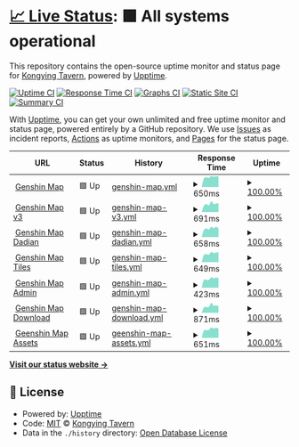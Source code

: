 # [📈 Live Status](https://kongying-tavern.github.io/upptime): <!--live status--> **🟩 All systems operational**

This repository contains the open-source uptime monitor and status page for [Kongying Tavern](https://yuanshen.site), powered by [Upptime](https://github.com/upptime/upptime).

[![Uptime CI](https://github.com/kongying-tavern/upptime/workflows/Uptime%20CI/badge.svg)](https://github.com/kongying-tavern/upptime/actions?query=workflow%3A%22Uptime+CI%22)
[![Response Time CI](https://github.com/kongying-tavern/upptime/workflows/Response%20Time%20CI/badge.svg)](https://github.com/kongying-tavern/upptime/actions?query=workflow%3A%22Response+Time+CI%22)
[![Graphs CI](https://github.com/kongying-tavern/upptime/workflows/Graphs%20CI/badge.svg)](https://github.com/kongying-tavern/upptime/actions?query=workflow%3A%22Graphs+CI%22)
[![Static Site CI](https://github.com/kongying-tavern/upptime/workflows/Static%20Site%20CI/badge.svg)](https://github.com/kongying-tavern/upptime/actions?query=workflow%3A%22Static+Site+CI%22)
[![Summary CI](https://github.com/kongying-tavern/upptime/workflows/Summary%20CI/badge.svg)](https://github.com/kongying-tavern/upptime/actions?query=workflow%3A%22Summary+CI%22)

With [Upptime](https://upptime.js.org), you can get your own unlimited and free uptime monitor and status page, powered entirely by a GitHub repository. We use [Issues](https://github.com/kongying-tavern/upptime/issues) as incident reports, [Actions](https://github.com/kongying-tavern/upptime/actions) as uptime monitors, and [Pages](https://kongying-tavern.github.io/upptime) for the status page.

<!--start: status pages-->
<!-- This summary is generated by Upptime (https://github.com/upptime/upptime) -->
<!-- Do not edit this manually, your changes will be overwritten -->
<!-- prettier-ignore -->
| URL | Status | History | Response Time | Uptime |
| --- | ------ | ------- | ------------- | ------ |
| <img alt="" src="https://icons.duckduckgo.com/ip3/yuanshen.site.ico" height="13"> [Genshin Map](https://yuanshen.site) | 🟩 Up | [genshin-map.yml](https://github.com/kongying-tavern/upptime/commits/HEAD/history/genshin-map.yml) | <details><summary><img alt="Response time graph" src="./graphs/genshin-map/response-time-week.png" height="20"> 650ms</summary><br><a href="https://kongying-tavern.github.io/upptime/history/genshin-map"><img alt="Response time 670" src="https://img.shields.io/endpoint?url=https%3A%2F%2Fraw.githubusercontent.com%2Fkongying-tavern%2Fupptime%2FHEAD%2Fapi%2Fgenshin-map%2Fresponse-time.json"></a><br><a href="https://kongying-tavern.github.io/upptime/history/genshin-map"><img alt="24-hour response time 721" src="https://img.shields.io/endpoint?url=https%3A%2F%2Fraw.githubusercontent.com%2Fkongying-tavern%2Fupptime%2FHEAD%2Fapi%2Fgenshin-map%2Fresponse-time-day.json"></a><br><a href="https://kongying-tavern.github.io/upptime/history/genshin-map"><img alt="7-day response time 650" src="https://img.shields.io/endpoint?url=https%3A%2F%2Fraw.githubusercontent.com%2Fkongying-tavern%2Fupptime%2FHEAD%2Fapi%2Fgenshin-map%2Fresponse-time-week.json"></a><br><a href="https://kongying-tavern.github.io/upptime/history/genshin-map"><img alt="30-day response time 673" src="https://img.shields.io/endpoint?url=https%3A%2F%2Fraw.githubusercontent.com%2Fkongying-tavern%2Fupptime%2FHEAD%2Fapi%2Fgenshin-map%2Fresponse-time-month.json"></a><br><a href="https://kongying-tavern.github.io/upptime/history/genshin-map"><img alt="1-year response time 670" src="https://img.shields.io/endpoint?url=https%3A%2F%2Fraw.githubusercontent.com%2Fkongying-tavern%2Fupptime%2FHEAD%2Fapi%2Fgenshin-map%2Fresponse-time-year.json"></a></details> | <details><summary><a href="https://kongying-tavern.github.io/upptime/history/genshin-map">100.00%</a></summary><a href="https://kongying-tavern.github.io/upptime/history/genshin-map"><img alt="All-time uptime 99.95%" src="https://img.shields.io/endpoint?url=https%3A%2F%2Fraw.githubusercontent.com%2Fkongying-tavern%2Fupptime%2FHEAD%2Fapi%2Fgenshin-map%2Fuptime.json"></a><br><a href="https://kongying-tavern.github.io/upptime/history/genshin-map"><img alt="24-hour uptime 100.00%" src="https://img.shields.io/endpoint?url=https%3A%2F%2Fraw.githubusercontent.com%2Fkongying-tavern%2Fupptime%2FHEAD%2Fapi%2Fgenshin-map%2Fuptime-day.json"></a><br><a href="https://kongying-tavern.github.io/upptime/history/genshin-map"><img alt="7-day uptime 100.00%" src="https://img.shields.io/endpoint?url=https%3A%2F%2Fraw.githubusercontent.com%2Fkongying-tavern%2Fupptime%2FHEAD%2Fapi%2Fgenshin-map%2Fuptime-week.json"></a><br><a href="https://kongying-tavern.github.io/upptime/history/genshin-map"><img alt="30-day uptime 100.00%" src="https://img.shields.io/endpoint?url=https%3A%2F%2Fraw.githubusercontent.com%2Fkongying-tavern%2Fupptime%2FHEAD%2Fapi%2Fgenshin-map%2Fuptime-month.json"></a><br><a href="https://kongying-tavern.github.io/upptime/history/genshin-map"><img alt="1-year uptime 99.95%" src="https://img.shields.io/endpoint?url=https%3A%2F%2Fraw.githubusercontent.com%2Fkongying-tavern%2Fupptime%2FHEAD%2Fapi%2Fgenshin-map%2Fuptime-year.json"></a></details>
| <img alt="" src="https://icons.duckduckgo.com/ip3/v3.yuanshen.site.ico" height="13"> [Genshin Map v3](https://v3.yuanshen.site) | 🟩 Up | [genshin-map-v3.yml](https://github.com/kongying-tavern/upptime/commits/HEAD/history/genshin-map-v3.yml) | <details><summary><img alt="Response time graph" src="./graphs/genshin-map-v3/response-time-week.png" height="20"> 691ms</summary><br><a href="https://kongying-tavern.github.io/upptime/history/genshin-map-v3"><img alt="Response time 742" src="https://img.shields.io/endpoint?url=https%3A%2F%2Fraw.githubusercontent.com%2Fkongying-tavern%2Fupptime%2FHEAD%2Fapi%2Fgenshin-map-v3%2Fresponse-time.json"></a><br><a href="https://kongying-tavern.github.io/upptime/history/genshin-map-v3"><img alt="24-hour response time 806" src="https://img.shields.io/endpoint?url=https%3A%2F%2Fraw.githubusercontent.com%2Fkongying-tavern%2Fupptime%2FHEAD%2Fapi%2Fgenshin-map-v3%2Fresponse-time-day.json"></a><br><a href="https://kongying-tavern.github.io/upptime/history/genshin-map-v3"><img alt="7-day response time 691" src="https://img.shields.io/endpoint?url=https%3A%2F%2Fraw.githubusercontent.com%2Fkongying-tavern%2Fupptime%2FHEAD%2Fapi%2Fgenshin-map-v3%2Fresponse-time-week.json"></a><br><a href="https://kongying-tavern.github.io/upptime/history/genshin-map-v3"><img alt="30-day response time 808" src="https://img.shields.io/endpoint?url=https%3A%2F%2Fraw.githubusercontent.com%2Fkongying-tavern%2Fupptime%2FHEAD%2Fapi%2Fgenshin-map-v3%2Fresponse-time-month.json"></a><br><a href="https://kongying-tavern.github.io/upptime/history/genshin-map-v3"><img alt="1-year response time 742" src="https://img.shields.io/endpoint?url=https%3A%2F%2Fraw.githubusercontent.com%2Fkongying-tavern%2Fupptime%2FHEAD%2Fapi%2Fgenshin-map-v3%2Fresponse-time-year.json"></a></details> | <details><summary><a href="https://kongying-tavern.github.io/upptime/history/genshin-map-v3">100.00%</a></summary><a href="https://kongying-tavern.github.io/upptime/history/genshin-map-v3"><img alt="All-time uptime 99.95%" src="https://img.shields.io/endpoint?url=https%3A%2F%2Fraw.githubusercontent.com%2Fkongying-tavern%2Fupptime%2FHEAD%2Fapi%2Fgenshin-map-v3%2Fuptime.json"></a><br><a href="https://kongying-tavern.github.io/upptime/history/genshin-map-v3"><img alt="24-hour uptime 100.00%" src="https://img.shields.io/endpoint?url=https%3A%2F%2Fraw.githubusercontent.com%2Fkongying-tavern%2Fupptime%2FHEAD%2Fapi%2Fgenshin-map-v3%2Fuptime-day.json"></a><br><a href="https://kongying-tavern.github.io/upptime/history/genshin-map-v3"><img alt="7-day uptime 100.00%" src="https://img.shields.io/endpoint?url=https%3A%2F%2Fraw.githubusercontent.com%2Fkongying-tavern%2Fupptime%2FHEAD%2Fapi%2Fgenshin-map-v3%2Fuptime-week.json"></a><br><a href="https://kongying-tavern.github.io/upptime/history/genshin-map-v3"><img alt="30-day uptime 100.00%" src="https://img.shields.io/endpoint?url=https%3A%2F%2Fraw.githubusercontent.com%2Fkongying-tavern%2Fupptime%2FHEAD%2Fapi%2Fgenshin-map-v3%2Fuptime-month.json"></a><br><a href="https://kongying-tavern.github.io/upptime/history/genshin-map-v3"><img alt="1-year uptime 99.95%" src="https://img.shields.io/endpoint?url=https%3A%2F%2Fraw.githubusercontent.com%2Fkongying-tavern%2Fupptime%2FHEAD%2Fapi%2Fgenshin-map-v3%2Fuptime-year.json"></a></details>
| <img alt="" src="https://icons.duckduckgo.com/ip3/dadian.yuanshen.site.ico" height="13"> [Genshin Map Dadian](https://dadian.yuanshen.site) | 🟩 Up | [genshin-map-dadian.yml](https://github.com/kongying-tavern/upptime/commits/HEAD/history/genshin-map-dadian.yml) | <details><summary><img alt="Response time graph" src="./graphs/genshin-map-dadian/response-time-week.png" height="20"> 658ms</summary><br><a href="https://kongying-tavern.github.io/upptime/history/genshin-map-dadian"><img alt="Response time 668" src="https://img.shields.io/endpoint?url=https%3A%2F%2Fraw.githubusercontent.com%2Fkongying-tavern%2Fupptime%2FHEAD%2Fapi%2Fgenshin-map-dadian%2Fresponse-time.json"></a><br><a href="https://kongying-tavern.github.io/upptime/history/genshin-map-dadian"><img alt="24-hour response time 737" src="https://img.shields.io/endpoint?url=https%3A%2F%2Fraw.githubusercontent.com%2Fkongying-tavern%2Fupptime%2FHEAD%2Fapi%2Fgenshin-map-dadian%2Fresponse-time-day.json"></a><br><a href="https://kongying-tavern.github.io/upptime/history/genshin-map-dadian"><img alt="7-day response time 658" src="https://img.shields.io/endpoint?url=https%3A%2F%2Fraw.githubusercontent.com%2Fkongying-tavern%2Fupptime%2FHEAD%2Fapi%2Fgenshin-map-dadian%2Fresponse-time-week.json"></a><br><a href="https://kongying-tavern.github.io/upptime/history/genshin-map-dadian"><img alt="30-day response time 647" src="https://img.shields.io/endpoint?url=https%3A%2F%2Fraw.githubusercontent.com%2Fkongying-tavern%2Fupptime%2FHEAD%2Fapi%2Fgenshin-map-dadian%2Fresponse-time-month.json"></a><br><a href="https://kongying-tavern.github.io/upptime/history/genshin-map-dadian"><img alt="1-year response time 668" src="https://img.shields.io/endpoint?url=https%3A%2F%2Fraw.githubusercontent.com%2Fkongying-tavern%2Fupptime%2FHEAD%2Fapi%2Fgenshin-map-dadian%2Fresponse-time-year.json"></a></details> | <details><summary><a href="https://kongying-tavern.github.io/upptime/history/genshin-map-dadian">100.00%</a></summary><a href="https://kongying-tavern.github.io/upptime/history/genshin-map-dadian"><img alt="All-time uptime 99.95%" src="https://img.shields.io/endpoint?url=https%3A%2F%2Fraw.githubusercontent.com%2Fkongying-tavern%2Fupptime%2FHEAD%2Fapi%2Fgenshin-map-dadian%2Fuptime.json"></a><br><a href="https://kongying-tavern.github.io/upptime/history/genshin-map-dadian"><img alt="24-hour uptime 100.00%" src="https://img.shields.io/endpoint?url=https%3A%2F%2Fraw.githubusercontent.com%2Fkongying-tavern%2Fupptime%2FHEAD%2Fapi%2Fgenshin-map-dadian%2Fuptime-day.json"></a><br><a href="https://kongying-tavern.github.io/upptime/history/genshin-map-dadian"><img alt="7-day uptime 100.00%" src="https://img.shields.io/endpoint?url=https%3A%2F%2Fraw.githubusercontent.com%2Fkongying-tavern%2Fupptime%2FHEAD%2Fapi%2Fgenshin-map-dadian%2Fuptime-week.json"></a><br><a href="https://kongying-tavern.github.io/upptime/history/genshin-map-dadian"><img alt="30-day uptime 100.00%" src="https://img.shields.io/endpoint?url=https%3A%2F%2Fraw.githubusercontent.com%2Fkongying-tavern%2Fupptime%2FHEAD%2Fapi%2Fgenshin-map-dadian%2Fuptime-month.json"></a><br><a href="https://kongying-tavern.github.io/upptime/history/genshin-map-dadian"><img alt="1-year uptime 99.95%" src="https://img.shields.io/endpoint?url=https%3A%2F%2Fraw.githubusercontent.com%2Fkongying-tavern%2Fupptime%2FHEAD%2Fapi%2Fgenshin-map-dadian%2Fuptime-year.json"></a></details>
| <img alt="" src="https://icons.duckduckgo.com/ip3/tiles.yuanshen.site.ico" height="13"> [Genshin Map Tiles](https://tiles.yuanshen.site) | 🟩 Up | [genshin-map-tiles.yml](https://github.com/kongying-tavern/upptime/commits/HEAD/history/genshin-map-tiles.yml) | <details><summary><img alt="Response time graph" src="./graphs/genshin-map-tiles/response-time-week.png" height="20"> 649ms</summary><br><a href="https://kongying-tavern.github.io/upptime/history/genshin-map-tiles"><img alt="Response time 660" src="https://img.shields.io/endpoint?url=https%3A%2F%2Fraw.githubusercontent.com%2Fkongying-tavern%2Fupptime%2FHEAD%2Fapi%2Fgenshin-map-tiles%2Fresponse-time.json"></a><br><a href="https://kongying-tavern.github.io/upptime/history/genshin-map-tiles"><img alt="24-hour response time 709" src="https://img.shields.io/endpoint?url=https%3A%2F%2Fraw.githubusercontent.com%2Fkongying-tavern%2Fupptime%2FHEAD%2Fapi%2Fgenshin-map-tiles%2Fresponse-time-day.json"></a><br><a href="https://kongying-tavern.github.io/upptime/history/genshin-map-tiles"><img alt="7-day response time 649" src="https://img.shields.io/endpoint?url=https%3A%2F%2Fraw.githubusercontent.com%2Fkongying-tavern%2Fupptime%2FHEAD%2Fapi%2Fgenshin-map-tiles%2Fresponse-time-week.json"></a><br><a href="https://kongying-tavern.github.io/upptime/history/genshin-map-tiles"><img alt="30-day response time 655" src="https://img.shields.io/endpoint?url=https%3A%2F%2Fraw.githubusercontent.com%2Fkongying-tavern%2Fupptime%2FHEAD%2Fapi%2Fgenshin-map-tiles%2Fresponse-time-month.json"></a><br><a href="https://kongying-tavern.github.io/upptime/history/genshin-map-tiles"><img alt="1-year response time 660" src="https://img.shields.io/endpoint?url=https%3A%2F%2Fraw.githubusercontent.com%2Fkongying-tavern%2Fupptime%2FHEAD%2Fapi%2Fgenshin-map-tiles%2Fresponse-time-year.json"></a></details> | <details><summary><a href="https://kongying-tavern.github.io/upptime/history/genshin-map-tiles">100.00%</a></summary><a href="https://kongying-tavern.github.io/upptime/history/genshin-map-tiles"><img alt="All-time uptime 99.93%" src="https://img.shields.io/endpoint?url=https%3A%2F%2Fraw.githubusercontent.com%2Fkongying-tavern%2Fupptime%2FHEAD%2Fapi%2Fgenshin-map-tiles%2Fuptime.json"></a><br><a href="https://kongying-tavern.github.io/upptime/history/genshin-map-tiles"><img alt="24-hour uptime 100.00%" src="https://img.shields.io/endpoint?url=https%3A%2F%2Fraw.githubusercontent.com%2Fkongying-tavern%2Fupptime%2FHEAD%2Fapi%2Fgenshin-map-tiles%2Fuptime-day.json"></a><br><a href="https://kongying-tavern.github.io/upptime/history/genshin-map-tiles"><img alt="7-day uptime 100.00%" src="https://img.shields.io/endpoint?url=https%3A%2F%2Fraw.githubusercontent.com%2Fkongying-tavern%2Fupptime%2FHEAD%2Fapi%2Fgenshin-map-tiles%2Fuptime-week.json"></a><br><a href="https://kongying-tavern.github.io/upptime/history/genshin-map-tiles"><img alt="30-day uptime 99.95%" src="https://img.shields.io/endpoint?url=https%3A%2F%2Fraw.githubusercontent.com%2Fkongying-tavern%2Fupptime%2FHEAD%2Fapi%2Fgenshin-map-tiles%2Fuptime-month.json"></a><br><a href="https://kongying-tavern.github.io/upptime/history/genshin-map-tiles"><img alt="1-year uptime 99.93%" src="https://img.shields.io/endpoint?url=https%3A%2F%2Fraw.githubusercontent.com%2Fkongying-tavern%2Fupptime%2FHEAD%2Fapi%2Fgenshin-map-tiles%2Fuptime-year.json"></a></details>
| <img alt="" src="https://icons.duckduckgo.com/ip3/admin.yuanshen.site.ico" height="13"> [Genshin Map Admin](http://admin.yuanshen.site) | 🟩 Up | [genshin-map-admin.yml](https://github.com/kongying-tavern/upptime/commits/HEAD/history/genshin-map-admin.yml) | <details><summary><img alt="Response time graph" src="./graphs/genshin-map-admin/response-time-week.png" height="20"> 423ms</summary><br><a href="https://kongying-tavern.github.io/upptime/history/genshin-map-admin"><img alt="Response time 442" src="https://img.shields.io/endpoint?url=https%3A%2F%2Fraw.githubusercontent.com%2Fkongying-tavern%2Fupptime%2FHEAD%2Fapi%2Fgenshin-map-admin%2Fresponse-time.json"></a><br><a href="https://kongying-tavern.github.io/upptime/history/genshin-map-admin"><img alt="24-hour response time 507" src="https://img.shields.io/endpoint?url=https%3A%2F%2Fraw.githubusercontent.com%2Fkongying-tavern%2Fupptime%2FHEAD%2Fapi%2Fgenshin-map-admin%2Fresponse-time-day.json"></a><br><a href="https://kongying-tavern.github.io/upptime/history/genshin-map-admin"><img alt="7-day response time 423" src="https://img.shields.io/endpoint?url=https%3A%2F%2Fraw.githubusercontent.com%2Fkongying-tavern%2Fupptime%2FHEAD%2Fapi%2Fgenshin-map-admin%2Fresponse-time-week.json"></a><br><a href="https://kongying-tavern.github.io/upptime/history/genshin-map-admin"><img alt="30-day response time 448" src="https://img.shields.io/endpoint?url=https%3A%2F%2Fraw.githubusercontent.com%2Fkongying-tavern%2Fupptime%2FHEAD%2Fapi%2Fgenshin-map-admin%2Fresponse-time-month.json"></a><br><a href="https://kongying-tavern.github.io/upptime/history/genshin-map-admin"><img alt="1-year response time 442" src="https://img.shields.io/endpoint?url=https%3A%2F%2Fraw.githubusercontent.com%2Fkongying-tavern%2Fupptime%2FHEAD%2Fapi%2Fgenshin-map-admin%2Fresponse-time-year.json"></a></details> | <details><summary><a href="https://kongying-tavern.github.io/upptime/history/genshin-map-admin">100.00%</a></summary><a href="https://kongying-tavern.github.io/upptime/history/genshin-map-admin"><img alt="All-time uptime 99.95%" src="https://img.shields.io/endpoint?url=https%3A%2F%2Fraw.githubusercontent.com%2Fkongying-tavern%2Fupptime%2FHEAD%2Fapi%2Fgenshin-map-admin%2Fuptime.json"></a><br><a href="https://kongying-tavern.github.io/upptime/history/genshin-map-admin"><img alt="24-hour uptime 100.00%" src="https://img.shields.io/endpoint?url=https%3A%2F%2Fraw.githubusercontent.com%2Fkongying-tavern%2Fupptime%2FHEAD%2Fapi%2Fgenshin-map-admin%2Fuptime-day.json"></a><br><a href="https://kongying-tavern.github.io/upptime/history/genshin-map-admin"><img alt="7-day uptime 100.00%" src="https://img.shields.io/endpoint?url=https%3A%2F%2Fraw.githubusercontent.com%2Fkongying-tavern%2Fupptime%2FHEAD%2Fapi%2Fgenshin-map-admin%2Fuptime-week.json"></a><br><a href="https://kongying-tavern.github.io/upptime/history/genshin-map-admin"><img alt="30-day uptime 100.00%" src="https://img.shields.io/endpoint?url=https%3A%2F%2Fraw.githubusercontent.com%2Fkongying-tavern%2Fupptime%2FHEAD%2Fapi%2Fgenshin-map-admin%2Fuptime-month.json"></a><br><a href="https://kongying-tavern.github.io/upptime/history/genshin-map-admin"><img alt="1-year uptime 99.95%" src="https://img.shields.io/endpoint?url=https%3A%2F%2Fraw.githubusercontent.com%2Fkongying-tavern%2Fupptime%2FHEAD%2Fapi%2Fgenshin-map-admin%2Fuptime-year.json"></a></details>
| <img alt="" src="https://icons.duckduckgo.com/ip3/download.yuanshen.site.ico" height="13"> [Genshin Map Download](https://download.yuanshen.site) | 🟩 Up | [genshin-map-download.yml](https://github.com/kongying-tavern/upptime/commits/HEAD/history/genshin-map-download.yml) | <details><summary><img alt="Response time graph" src="./graphs/genshin-map-download/response-time-week.png" height="20"> 871ms</summary><br><a href="https://kongying-tavern.github.io/upptime/history/genshin-map-download"><img alt="Response time 879" src="https://img.shields.io/endpoint?url=https%3A%2F%2Fraw.githubusercontent.com%2Fkongying-tavern%2Fupptime%2FHEAD%2Fapi%2Fgenshin-map-download%2Fresponse-time.json"></a><br><a href="https://kongying-tavern.github.io/upptime/history/genshin-map-download"><img alt="24-hour response time 896" src="https://img.shields.io/endpoint?url=https%3A%2F%2Fraw.githubusercontent.com%2Fkongying-tavern%2Fupptime%2FHEAD%2Fapi%2Fgenshin-map-download%2Fresponse-time-day.json"></a><br><a href="https://kongying-tavern.github.io/upptime/history/genshin-map-download"><img alt="7-day response time 871" src="https://img.shields.io/endpoint?url=https%3A%2F%2Fraw.githubusercontent.com%2Fkongying-tavern%2Fupptime%2FHEAD%2Fapi%2Fgenshin-map-download%2Fresponse-time-week.json"></a><br><a href="https://kongying-tavern.github.io/upptime/history/genshin-map-download"><img alt="30-day response time 866" src="https://img.shields.io/endpoint?url=https%3A%2F%2Fraw.githubusercontent.com%2Fkongying-tavern%2Fupptime%2FHEAD%2Fapi%2Fgenshin-map-download%2Fresponse-time-month.json"></a><br><a href="https://kongying-tavern.github.io/upptime/history/genshin-map-download"><img alt="1-year response time 879" src="https://img.shields.io/endpoint?url=https%3A%2F%2Fraw.githubusercontent.com%2Fkongying-tavern%2Fupptime%2FHEAD%2Fapi%2Fgenshin-map-download%2Fresponse-time-year.json"></a></details> | <details><summary><a href="https://kongying-tavern.github.io/upptime/history/genshin-map-download">100.00%</a></summary><a href="https://kongying-tavern.github.io/upptime/history/genshin-map-download"><img alt="All-time uptime 99.93%" src="https://img.shields.io/endpoint?url=https%3A%2F%2Fraw.githubusercontent.com%2Fkongying-tavern%2Fupptime%2FHEAD%2Fapi%2Fgenshin-map-download%2Fuptime.json"></a><br><a href="https://kongying-tavern.github.io/upptime/history/genshin-map-download"><img alt="24-hour uptime 100.00%" src="https://img.shields.io/endpoint?url=https%3A%2F%2Fraw.githubusercontent.com%2Fkongying-tavern%2Fupptime%2FHEAD%2Fapi%2Fgenshin-map-download%2Fuptime-day.json"></a><br><a href="https://kongying-tavern.github.io/upptime/history/genshin-map-download"><img alt="7-day uptime 100.00%" src="https://img.shields.io/endpoint?url=https%3A%2F%2Fraw.githubusercontent.com%2Fkongying-tavern%2Fupptime%2FHEAD%2Fapi%2Fgenshin-map-download%2Fuptime-week.json"></a><br><a href="https://kongying-tavern.github.io/upptime/history/genshin-map-download"><img alt="30-day uptime 99.95%" src="https://img.shields.io/endpoint?url=https%3A%2F%2Fraw.githubusercontent.com%2Fkongying-tavern%2Fupptime%2FHEAD%2Fapi%2Fgenshin-map-download%2Fuptime-month.json"></a><br><a href="https://kongying-tavern.github.io/upptime/history/genshin-map-download"><img alt="1-year uptime 99.93%" src="https://img.shields.io/endpoint?url=https%3A%2F%2Fraw.githubusercontent.com%2Fkongying-tavern%2Fupptime%2FHEAD%2Fapi%2Fgenshin-map-download%2Fuptime-year.json"></a></details>
| <img alt="" src="https://icons.duckduckgo.com/ip3/assets.yuanshen.site.ico" height="13"> [Geenshin Map Assets](https://assets.yuanshen.site/) | 🟩 Up | [geenshin-map-assets.yml](https://github.com/kongying-tavern/upptime/commits/HEAD/history/geenshin-map-assets.yml) | <details><summary><img alt="Response time graph" src="./graphs/geenshin-map-assets/response-time-week.png" height="20"> 651ms</summary><br><a href="https://kongying-tavern.github.io/upptime/history/geenshin-map-assets"><img alt="Response time 656" src="https://img.shields.io/endpoint?url=https%3A%2F%2Fraw.githubusercontent.com%2Fkongying-tavern%2Fupptime%2FHEAD%2Fapi%2Fgeenshin-map-assets%2Fresponse-time.json"></a><br><a href="https://kongying-tavern.github.io/upptime/history/geenshin-map-assets"><img alt="24-hour response time 706" src="https://img.shields.io/endpoint?url=https%3A%2F%2Fraw.githubusercontent.com%2Fkongying-tavern%2Fupptime%2FHEAD%2Fapi%2Fgeenshin-map-assets%2Fresponse-time-day.json"></a><br><a href="https://kongying-tavern.github.io/upptime/history/geenshin-map-assets"><img alt="7-day response time 651" src="https://img.shields.io/endpoint?url=https%3A%2F%2Fraw.githubusercontent.com%2Fkongying-tavern%2Fupptime%2FHEAD%2Fapi%2Fgeenshin-map-assets%2Fresponse-time-week.json"></a><br><a href="https://kongying-tavern.github.io/upptime/history/geenshin-map-assets"><img alt="30-day response time 663" src="https://img.shields.io/endpoint?url=https%3A%2F%2Fraw.githubusercontent.com%2Fkongying-tavern%2Fupptime%2FHEAD%2Fapi%2Fgeenshin-map-assets%2Fresponse-time-month.json"></a><br><a href="https://kongying-tavern.github.io/upptime/history/geenshin-map-assets"><img alt="1-year response time 656" src="https://img.shields.io/endpoint?url=https%3A%2F%2Fraw.githubusercontent.com%2Fkongying-tavern%2Fupptime%2FHEAD%2Fapi%2Fgeenshin-map-assets%2Fresponse-time-year.json"></a></details> | <details><summary><a href="https://kongying-tavern.github.io/upptime/history/geenshin-map-assets">100.00%</a></summary><a href="https://kongying-tavern.github.io/upptime/history/geenshin-map-assets"><img alt="All-time uptime 99.96%" src="https://img.shields.io/endpoint?url=https%3A%2F%2Fraw.githubusercontent.com%2Fkongying-tavern%2Fupptime%2FHEAD%2Fapi%2Fgeenshin-map-assets%2Fuptime.json"></a><br><a href="https://kongying-tavern.github.io/upptime/history/geenshin-map-assets"><img alt="24-hour uptime 100.00%" src="https://img.shields.io/endpoint?url=https%3A%2F%2Fraw.githubusercontent.com%2Fkongying-tavern%2Fupptime%2FHEAD%2Fapi%2Fgeenshin-map-assets%2Fuptime-day.json"></a><br><a href="https://kongying-tavern.github.io/upptime/history/geenshin-map-assets"><img alt="7-day uptime 100.00%" src="https://img.shields.io/endpoint?url=https%3A%2F%2Fraw.githubusercontent.com%2Fkongying-tavern%2Fupptime%2FHEAD%2Fapi%2Fgeenshin-map-assets%2Fuptime-week.json"></a><br><a href="https://kongying-tavern.github.io/upptime/history/geenshin-map-assets"><img alt="30-day uptime 100.00%" src="https://img.shields.io/endpoint?url=https%3A%2F%2Fraw.githubusercontent.com%2Fkongying-tavern%2Fupptime%2FHEAD%2Fapi%2Fgeenshin-map-assets%2Fuptime-month.json"></a><br><a href="https://kongying-tavern.github.io/upptime/history/geenshin-map-assets"><img alt="1-year uptime 99.96%" src="https://img.shields.io/endpoint?url=https%3A%2F%2Fraw.githubusercontent.com%2Fkongying-tavern%2Fupptime%2FHEAD%2Fapi%2Fgeenshin-map-assets%2Fuptime-year.json"></a></details>

<!--end: status pages-->

[**Visit our status website →**](https://kongying-tavern.github.io/upptime)

## 📄 License

- Powered by: [Upptime](https://github.com/upptime/upptime)
- Code: [MIT](./LICENSE) © [Kongying Tavern](https://yuanshen.site)
- Data in the `./history` directory: [Open Database License](https://opendatacommons.org/licenses/odbl/1-0/)
